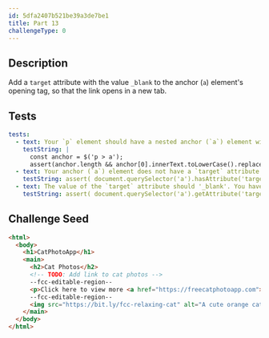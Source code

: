 ```yaml
---
id: 5dfa2407b521be39a3de7be1
title: Part 13
challengeType: 0
---
```


## Description

<section id='description'>

Add a `target` attribute with the value `_blank` to the anchor (`a`) element's opening tag, so that the link opens in a new tab.

</section>

## Tests

<section id='tests'>

```yml
tests:
  - text: Your `p` element should have a nested anchor (`a`) element with the text `cat photos`. You may have deleted it or have a typo.
    testString: |
      const anchor = $('p > a');
      assert(anchor.length && anchor[0].innerText.toLowerCase().replace(/\s+/g, ' ') === 'cat photos');
  - text: Your anchor (`a`) element does not have a `target` attribute. Check that there is a space after the opening tag's name and/or there are spaces before all attribute names.
    testString: assert( document.querySelector('a').hasAttribute('target') );
  - text: The value of the `target` attribute should '_blank'. You have either omitted the value or have a typo. Remember that attribute values should be surrounded with quotation marks.
    testString: assert( document.querySelector('a').getAttribute('target') === '_blank' );

```

</section>

## Challenge Seed

<section id='challengeSeed'>

<div id='html-seed'>

```html
<html>
  <body>
    <h1>CatPhotoApp</h1>
    <main>
      <h2>Cat Photos</h2>
      <!-- TODO: Add link to cat photos -->
      --fcc-editable-region--
      <p>Click here to view more <a href="https://freecatphotoapp.com">cat photos</a>.</p>
      --fcc-editable-region--
      <img src="https://bit.ly/fcc-relaxing-cat" alt="A cute orange cat lying on its back.">
    </main>
  </body>
</html>
```

</div>

</section>
